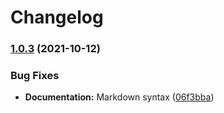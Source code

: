 # Changelog

### [1.0.3](https://www.github.com/agoloncser/ansible-role-pyenv/compare/v1.0.2...v1.0.3) (2021-10-12)


### Bug Fixes

* **Documentation:** Markdown syntax ([06f3bba](https://www.github.com/agoloncser/ansible-role-pyenv/commit/06f3bbace55c0dbd48f919019f97e7dba6dc31b6))
